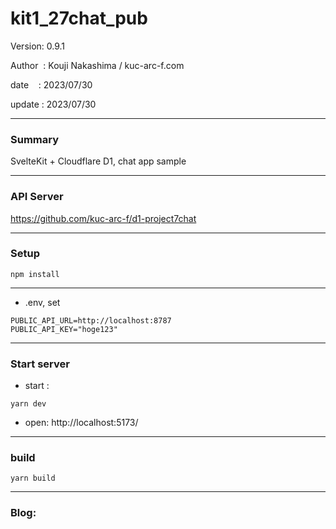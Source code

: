﻿# kit1_27chat_pub

 Version: 0.9.1

 Author  : Kouji Nakashima / kuc-arc-f.com

 date    : 2023/07/30

 update  : 2023/07/30 
 
***
### Summary

SvelteKit + Cloudflare D1, chat app sample

***
### API Server

https://github.com/kuc-arc-f/d1-project7chat

***
### Setup

```
npm install
```
***
* .env, set

```
PUBLIC_API_URL=http://localhost:8787
PUBLIC_API_KEY="hoge123"
```

***
### Start server
* start :

```
yarn dev
```

* open: http://localhost:5173/

***
### build

```
yarn build
```

***
### Blog:

